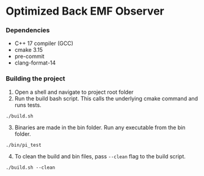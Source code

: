 # Optimized Back EMF Observer

### Dependencies
- C++ 17 compiler (GCC)
- cmake 3.15
- pre-commit
- clang-format-14

### Building the project
1. Open a shell and navigate to project root folder
2. Run the build bash script. This calls the underlying cmake command and runs tests.
```
./build.sh
```
3. Binaries are made in the bin folder. Run any executable from the bin folder.
```
./bin/pi_test
```
4. To clean the build and bin files, pass `--clean` flag to the build script.
```
./build.sh --clean
```
